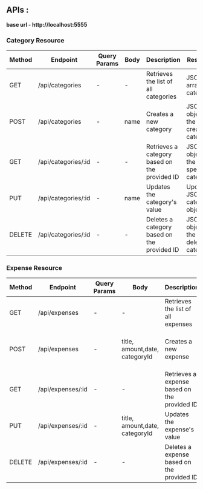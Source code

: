 ## APIs :
**base url - http://localhost:5555**

### Category Resource

| Method | Endpoint                 | Query Params      | Body  | Description                                                           | Response                                       |
|--------|--------------------------|-------------------|-------|-----------------------------------------------------------------------|------------------------------------------------|
| GET    | /api/categories            | -                 | -     | Retrieves the list of all categories                                    | JSON array of categories       |
| POST   | /api/categories            | -                 | name  | Creates a new category | JSON object of the newly created category       |
| GET    | /api/categories/:id        | -                 | -     | Retrieves a category based on the provided ID                          | JSON object of the specific category            |
| PUT    | /api/categories/:id        | - | name    | Updates the category's value | Updated JSON category object        |
| DELETE | /api/categories/:id        | -                 | -     | Deletes a category based on the provided ID                            | JSON object of the deleted category              |

### Expense Resource

| Method | Endpoint                 | Query Params      | Body  | Description                                                           | Response                                       |
|--------|--------------------------|-------------------|-------|-----------------------------------------------------------------------|------------------------------------------------|
| GET    | /api/expenses            | -                 | -     | Retrieves the list of all expenses                                    | JSON array of expenses       |
| POST   | /api/expenses            | -                 | title, amount,date, categoryId  | Creates a new expense | JSON object of the newly created expense       |
| GET    | /api/expenses/:id        | -                 | -     | Retrieves a expense based on the provided ID                          | JSON object of the specific expense            |
| PUT    | /api/expenses/:id        | - | title, amount,date, categoryId    | Updates the expense's value | Updated JSON expense object        |
| DELETE | /api/expenses/:id        | -                 | -     | Deletes a expense based on the provided ID                            | JSON object of the deleted expense              |
